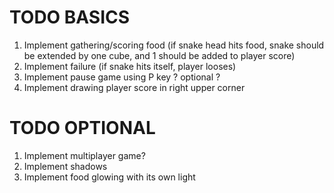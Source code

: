 # TODO BASICS

1. Implement gathering/scoring food (if snake head hits food, snake should be extended by one cube, and 1 should be added to player score)
2. Implement failure (if snake hits itself, player looses)
3. Implement pause game using P key ? optional ?
4. Implement drawing player score in right upper corner

# TODO OPTIONAL

1. Implement multiplayer game?
2. Implement shadows
3. Implement food glowing with its own light

